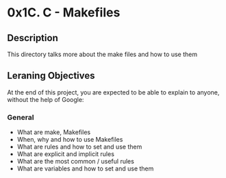 # 0x1C. C - Makefiles

## Description
This directory talks more about the make files and how to use them

## Leraning Objectives

At the end of this project, you are expected to be able to explain to anyone, without the help of Google:
### General

* What are make, Makefiles
* When, why and how to use Makefiles
* What are rules and how to set and use them
* What are explicit and implicit rules
* What are the most common / useful rules
* What are variables and how to set and use them
